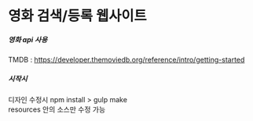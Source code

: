 # 영화 검색/등록 웹사이트

##### 영화 api 사용
TMDB : https://developer.themoviedb.org/reference/intro/getting-started

##### 시작시
디자인 수정시 npm install > gulp make <br/>
resources 안의 소스만 수정 가능 
